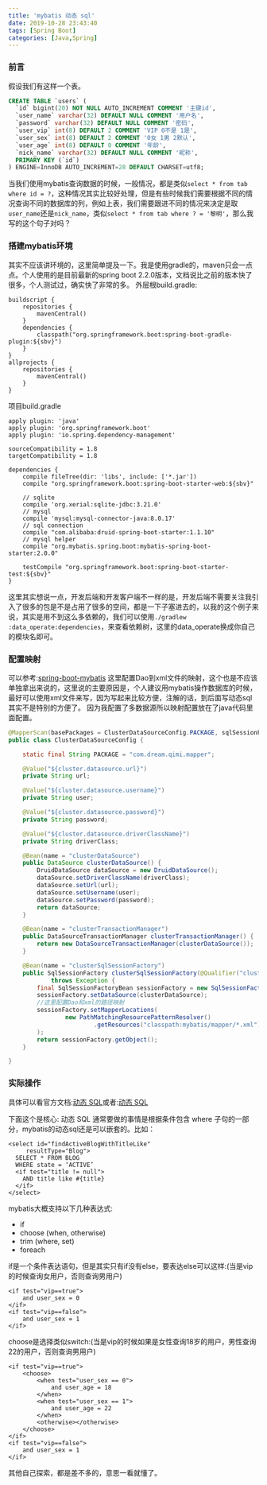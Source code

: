 ```yaml
---
title: 'mybatis 动态 sql'
date: 2019-10-28 23:43:40
tags: [Spring Boot]
categories: [Java,Spring]
---
```


### 前言
假设我们有这样一个表。
```sql
CREATE TABLE `users` (
  `id` bigint(20) NOT NULL AUTO_INCREMENT COMMENT '主键id',
  `user_name` varchar(32) DEFAULT NULL COMMENT '用户名',
  `password` varchar(32) DEFAULT NULL COMMENT '密码',
  `user_vip` int(8) DEFAULT 2 COMMENT 'VIP 0不是 1是',
  `user_sex` int(8) DEFAULT 2 COMMENT '0女 1男 2默认',
  `user_age` int(8) DEFAULT 0 COMMENT '年龄',
  `nick_name` varchar(32) DEFAULT NULL COMMENT '昵称',
  PRIMARY KEY (`id`)
) ENGINE=InnoDB AUTO_INCREMENT=28 DEFAULT CHARSET=utf8;
```

当我们使用mybatis查询数据的时候，一般情况，都是类似`select * from tab where id = ?`，这种情况其实比较好处理，但是有些时候我们需要根据不同的情况查询不同的数据库的列，例如上表，我们需要跟进不同的情况来决定是取`user_name`还是`nick_name`，类似`select * from tab where ? = '黎明'`，那么我写的这个句子对吗？

<!-- more -->

### 搭建mybatis环境
其实不应该讲环境的，这里简单提及一下。我是使用gradle的，maven只会一点点。个人使用的是目前最新的spring boot 2.2.0版本，文档说比之前的版本快了很多，个人测试过，确实快了非常的多。
外层根build.gradle:
```
buildscript {
    repositories {
        mavenCentral()
    }
    dependencies {
        classpath("org.springframework.boot:spring-boot-gradle-plugin:${sbv}")
    }
}
allprojects {
    repositories {
        mavenCentral()
    }
}
```

项目build.gradle
```
apply plugin: 'java'
apply plugin: 'org.springframework.boot'
apply plugin: 'io.spring.dependency-management'

sourceCompatibility = 1.8
targetCompatibility = 1.8

dependencies {
    compile fileTree(dir: 'libs', include: ['*.jar'])
    compile "org.springframework.boot:spring-boot-starter-web:${sbv}"

    // sqlite
    compile 'org.xerial:sqlite-jdbc:3.21.0'
    // mysql
    compile 'mysql:mysql-connector-java:8.0.17'
    // sql connection
    compile "com.alibaba:druid-spring-boot-starter:1.1.10"
    // mysql helper
    compile "org.mybatis.spring.boot:mybatis-spring-boot-starter:2.0.0"

    testCompile "org.springframework.boot:spring-boot-starter-test:${sbv}"
}
```
这里其实想说一点，开发后端和开发客户端不一样的是，开发后端不需要关注我引入了很多的包是不是占用了很多的空间，都是一下子塞进去的，以我的这个例子来说，其实是用不到这么多依赖的，我们可以使用`./gradlew :data_operate:dependencies`，来查看依赖树，这里的data_operate换成你自己的模块名即可。

### 配置映射
可以参考:[spring-boot-mybatis](https://github.com/ityouknow/spring-boot-examples/blob/master/spring-boot-mybatis/spring-boot-mybatis-xml-mulidatasource)
这里配置Dao到xml文件的映射，这个也是不应该单独拿出来说的，这里说的主要原因是，个人建议用mybatis操作数据库的时候，最好可以使用xml文件来写，因为写起来比较方便，注解的话，到后面写动态sql其实不是特别的方便了。
因为我配置了多数据源所以映射配置放在了java代码里面配置。
```java
@MapperScan(basePackages = ClusterDataSourceConfig.PACKAGE, sqlSessionFactoryRef = "clusterSqlSessionFactory")
public class ClusterDataSourceConfig {

    static final String PACKAGE = "com.dream.qimi.mapper";

    @Value("${cluster.datasource.url}")
    private String url;

    @Value("${cluster.datasource.username}")
    private String user;

    @Value("${cluster.datasource.password}")
    private String password;

    @Value("${cluster.datasource.driverClassName}")
    private String driverClass;

    @Bean(name = "clusterDataSource")
    public DataSource clusterDataSource() {
        DruidDataSource dataSource = new DruidDataSource();
        dataSource.setDriverClassName(driverClass);
        dataSource.setUrl(url);
        dataSource.setUsername(user);
        dataSource.setPassword(password);
        return dataSource;
    }

    @Bean(name = "clusterTransactionManager")
    public DataSourceTransactionManager clusterTransactionManager() {
        return new DataSourceTransactionManager(clusterDataSource());
    }

    @Bean(name = "clusterSqlSessionFactory")
    public SqlSessionFactory clusterSqlSessionFactory(@Qualifier("clusterDataSource") DataSource clusterDataSource)
            throws Exception {
        final SqlSessionFactoryBean sessionFactory = new SqlSessionFactoryBean();
        sessionFactory.setDataSource(clusterDataSource);
        //这里配置Dao和xml的路径映射
        sessionFactory.setMapperLocations(
                new PathMatchingResourcePatternResolver()
                        .getResources("classpath:mybatis/mapper/*.xml")
        );
        return sessionFactory.getObject();
    }

}
```

### 实际操作
具体可以看官方文档:[动态 SQL](https://mybatis.org/mybatis-3/zh/dynamic-sql.html)或者:[动态 SQL](https://www.w3cschool.cn/mybatis/l5cx1ilz.html)

下面这个是核心:
动态 SQL 通常要做的事情是根据条件包含 where 子句的一部分，mybatis的动态sql还是可以嵌套的。比如：
```
<select id="findActiveBlogWithTitleLike"
     resultType="Blog">
  SELECT * FROM BLOG
  WHERE state = ‘ACTIVE’
  <if test="title != null">
    AND title like #{title}
  </if>
</select>
```

mybatis大概支持以下几种表达式:
- if
- choose (when, otherwise)
- trim (where, set)
- foreach

if是一个条件表达语句，但是其实只有if没有else，要表达else可以这样:(当是vip的时候查询女用户，否则查询男用户)
```
<if test="vip==true">
    and user_sex = 0
</if>
<if test="vip==false">
    and user_sex = 1
</if>
```

choose是选择类似switch:(当是vip的时候如果是女性查询18岁的用户，男性查询22的用户，否则查询男用户)
```
<if test="vip==true">
    <choose>
        <when test="user_sex == 0">
            and user_age = 18
        </when>
        <when test="user_sex == 1">
            and user_age = 22
        </when>
        <otherwise></otherwise>
    </choose>
</if>
<if test="vip==false">
    and user_sex = 1
</if>
```
其他自己探索，都是差不多的，意思一看就懂了。